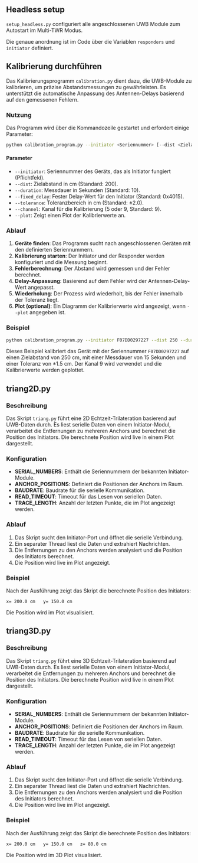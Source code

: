 ## Headless setup
`setup_headless.py` configuriert alle angeschlossenen UWB Module zum Autostart im Multi-TWR Modus.

Die genaue anordnung ist im Code über die Variablen `responders` und `initiator` definiert.

## Kalibrierung durchführen

Das Kalibrierungsprogramm `calibration.py` dient dazu, die UWB-Module zu kalibrieren, um präzise Abstandsmessungen zu gewährleisten. Es unterstützt die automatische Anpassung des Antennen-Delays basierend auf den gemessenen Fehlern.

### Nutzung
Das Programm wird über die Kommandozeile gestartet und erfordert einige Parameter:

```bash
python calibration_program.py --initiator <Seriennummer> [--dist <Zielabstand>] [--duration <Messdauer>] [--fixed_delay <fester Delay-Wert>] [--tolerance <Toleranz>] [--channel <Kanal>] [--plot]
```

#### Parameter
- `--initiator`: Seriennummer des Geräts, das als Initiator fungiert (Pflichtfeld).
- `--dist`: Zielabstand in cm (Standard: 200).
- `--duration`: Messdauer in Sekunden (Standard: 10).
- `--fixed_delay`: Fester Delay-Wert für den Initiator (Standard: 0x4015).
- `--tolerance`: Toleranzbereich in cm (Standard: ±2.0).
- `--channel`: Kanal für die Kalibrierung (5 oder 9, Standard: 9).
- `--plot`: Zeigt einen Plot der Kalibrierwerte an.

### Ablauf
1. **Geräte finden**: Das Programm sucht nach angeschlossenen Geräten mit den definierten Seriennummern.
2. **Kalibrierung starten**: Der Initiator und der Responder werden konfiguriert und die Messung beginnt.
3. **Fehlerberechnung**: Der Abstand wird gemessen und der Fehler berechnet.
4. **Delay-Anpassung**: Basierend auf dem Fehler wird der Antennen-Delay-Wert angepasst.
5. **Wiederholung**: Der Prozess wird wiederholt, bis der Fehler innerhalb der Toleranz liegt.
6. **Plot (optional)**: Ein Diagramm der Kalibrierwerte wird angezeigt, wenn `--plot` angegeben ist.

### Beispiel
```bash
python calibration_program.py --initiator F07DD0297227 --dist 250 --duration 15 --tolerance 1.5 --channel 9 --plot
```

Dieses Beispiel kalibriert das Gerät mit der Seriennummer `F07DD0297227` auf einen Zielabstand von 250 cm, mit einer Messdauer von 15 Sekunden und einer Toleranz von ±1.5 cm. Der Kanal 9 wird verwendet und die Kalibrierwerte werden geplottet.

## triang2D.py

### Beschreibung
Das Skript `triang.py` führt eine 2D Echtzeit-Trilateration basierend auf UWB-Daten durch. Es liest serielle Daten von einem Initiator-Modul, verarbeitet die Entfernungen zu mehreren Anchors und berechnet die Position des Initiators. Die berechnete Position wird live in einem Plot dargestellt.

### Konfiguration
- **SERIAL_NUMBERS**: Enthält die Seriennummern der bekannten Initiator-Module.
- **ANCHOR_POSITIONS**: Definiert die Positionen der Anchors im Raum.
- **BAUDRATE**: Baudrate für die serielle Kommunikation.
- **READ_TIMEOUT**: Timeout für das Lesen von seriellen Daten.
- **TRACE_LENGTH**: Anzahl der letzten Punkte, die im Plot angezeigt werden.

### Ablauf
1. Das Skript sucht den Initiator-Port und öffnet die serielle Verbindung.
2. Ein separater Thread liest die Daten und extrahiert Nachrichten.
3. Die Entfernungen zu den Anchors werden analysiert und die Position des Initiators berechnet.
4. Die Position wird live im Plot angezeigt.

### Beispiel
Nach der Ausführung zeigt das Skript die berechnete Position des Initiators:
```
x= 200.0 cm   y= 150.0 cm
```
Die Position wird im Plot visualisiert.


## triang3D.py

### Beschreibung
Das Skript `triang.py` führt eine 3D Echtzeit-Trilateration basierend auf UWB-Daten durch. Es liest serielle Daten von einem Initiator-Modul, verarbeitet die Entfernungen zu mehreren Anchors und berechnet die Position des Initiators. Die berechnete Position wird live in einem Plot dargestellt.

### Konfiguration
- **SERIAL_NUMBERS**: Enthält die Seriennummern der bekannten Initiator-Module.
- **ANCHOR_POSITIONS**: Definiert die Positionen der Anchors im Raum.
- **BAUDRATE**: Baudrate für die serielle Kommunikation.
- **READ_TIMEOUT**: Timeout für das Lesen von seriellen Daten.
- **TRACE_LENGTH**: Anzahl der letzten Punkte, die im Plot angezeigt werden.

### Ablauf
1. Das Skript sucht den Initiator-Port und öffnet die serielle Verbindung.
2. Ein separater Thread liest die Daten und extrahiert Nachrichten.
3. Die Entfernungen zu den Anchors werden analysiert und die Position des Initiators berechnet.
4. Die Position wird live im Plot angezeigt.

### Beispiel
Nach der Ausführung zeigt das Skript die berechnete Position des Initiators:
```
x= 200.0 cm   y= 150.0 cm   z= 80.0 cm
```
Die Position wird im 3D Plot visualisiert.